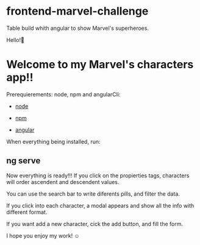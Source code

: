 # frontend-marvel-challenge
Table build whith angular to show Marvel's superheroes.

Hello!👋

# Welcome to my Marvel's characters app!!

Prerequierements: node, npm and angularCli:

- [node](https://nodejs.org/es/download/)

- [npm](https://docs.npmjs.com/downloading-and-installing-node-js-and-npm)

- [angular](https://angular.io/cli)

When everything being installed, run:

## ng serve

Now everything is ready!!! If you click on the propierties tags, characters will order ascendent and descendent values.

You can use the search bar to write diferents pills, and filter the data.

If you click into each character, a modal appears and show all the info with different format.

If you want add a new character, cick the add button, and fill the form.

I hope you enjoy my work! ☺️
